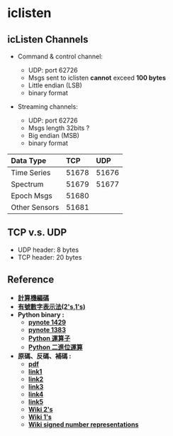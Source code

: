 # iclisten

## icListen Channels
* Command & control channel: 
  * UDP: port 62726
  * Msgs sent to iclisten __cannot__ exceed __100 bytes__
  * Little endian (LSB)
  * binary format
  
* Streaming channels: 
  * UDP: port 62726
  * Msgs length 32bits ?
  * Big endian (MSB)
  * binary format

Data Type | TCP | UDP 
:--- | :--- | :---
Time Series | 51678 | 51676
Spectrum | 51679 | 51677
Epoch Msgs | 51680 
Other Sensors | 51681

  
## TCP v.s. UDP
* UDP header: 8 bytes
* TCP header: 20 bytes

## Reference
* [__計算機編碼__][0]
* [__有號數字表示法(2's,1's)__][1]
* __Python binary :__
  * [__pynote 1429__][2]
  * [__pynote 1383__][3]
  * [__Python 運算子__][4]
  * [__Python 二進位運算__][5]
* __原碼、反碼、補碼 :__
  * [__pdf__][6]
  * [__link1__][7]
  * [__link2__][8]
  * [__link3__][9]
  * [__link4__][10]
  * [__link5__][11]
  * [__Wiki 2's__][12]
  * [__Wiki 1's__][13]
  * [__Wiki signed number representations__][14]


[0]: https://hackmd.io/@sysprog/binary-representation
[1]: https://notfalse.net/20/signed-number-representations
[2]: https://www.pynote.net/archives/1429
[3]: https://www.pynote.net/archives/1383
[4]: https://www.footmark.info/programming-language/python/python-operator/
[5]: https://www.jianshu.com/p/3a31065a8e58
[6]: http://www2.lssh.tp.edu.tw/~jinghuei/resource/3%E6%95%B8%E5%AD%97%E7%B3%BB%E7%B5%B1%E8%88%87%E8%B3%87%E6%96%99%E8%A1%A8%E7%A4%BA%E6%B3%95.pdf
[7]: https://read01.com/zh-tw/g5eQPe.html#.XoDTMGgzaUm
[8]: https://read01.com/6mEBD8.html#.Xm8XG2gzaUl
[9]: https://read01.com/0aG3PB.html#.Xm8XGmgzaUl
[10]: https://read01.com/0aGLAB.html#.XoDGkWgzaUl
[11]: https://www.cnblogs.com/zhangziqiu/archive/2011/03/30/ComputerCode.html
[12]: https://zh.wikipedia.org/wiki/%E4%BA%8C%E8%A3%9C%E6%95%B8
[13]: https://zh.wikipedia.org/wiki/%E4%B8%80%E8%A3%9C%E6%95%B8
[14]: https://zh.wikipedia.org/wiki/%E6%9C%89%E7%AC%A6%E8%99%9F%E6%95%B8%E8%99%95%E7%90%86

